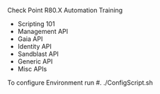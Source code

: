 Check Point R80.X Automation Training
- Scripting 101
- Management API
- Gaia API
- Identity API
- Sandblast API
- Generic API
- Misc APIs

To configure Environment run #. ./ConfigScript.sh

